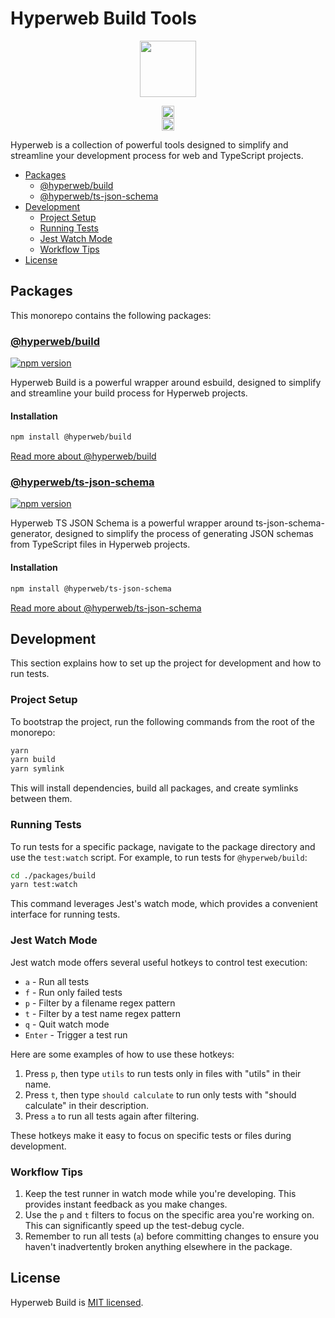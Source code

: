 # Hyperweb Build Tools

<p align="center" width="100%">
    <img height="90" src="https://user-images.githubusercontent.com/545047/190171432-5526db8f-9952-45ce-a745-bea4302f912b.svg" />
</p>

<p align="center" width="100%">
  <a href="https://github.com/hyperweb-io/hyperweb-build/actions/workflows/run-tests.yml">
    <img height="20" src="https://github.com/hyperweb-io/hyperweb-build/actions/workflows/run-tests.yml/badge.svg" />
  </a>
  <br />
   <a href="https://github.com/hyperweb-io/hyperweb-build/blob/main/LICENSE"><img height="20" src="https://img.shields.io/badge/license-MIT-blue.svg"></a>
</p>

Hyperweb is a collection of powerful tools designed to simplify and streamline your development process for web and TypeScript projects.

- [Packages](#packages)
  - [@hyperweb/build](#hyperwebbuild)
  - [@hyperweb/ts-json-schema](#hyperwebts-json-schema)
- [Development](#development)
  - [Project Setup](#project-setup)
  - [Running Tests](#running-tests)
  - [Jest Watch Mode](#jest-watch-mode)
  - [Workflow Tips](#workflow-tips)
- [License](#license)

## Packages

This monorepo contains the following packages:

### [@hyperweb/build](./packages/build)

[![npm version](https://img.shields.io/npm/v/@hyperweb/build.svg)](https://www.npmjs.com/package/@hyperweb/build)

Hyperweb Build is a powerful wrapper around esbuild, designed to simplify and streamline your build process for Hyperweb projects.

#### Installation
```sh
npm install @hyperweb/build
```

[Read more about @hyperweb/build](./packages/build)

### [@hyperweb/ts-json-schema](./packages/ts-json-schema)

[![npm version](https://img.shields.io/npm/v/@hyperweb/ts-json-schema.svg)](https://www.npmjs.com/package/@hyperweb/ts-json-schema)

Hyperweb TS JSON Schema is a powerful wrapper around ts-json-schema-generator, designed to simplify the process of generating JSON schemas from TypeScript files in Hyperweb projects.

#### Installation
```sh
npm install @hyperweb/ts-json-schema
```

[Read more about @hyperweb/ts-json-schema](./packages/ts-json-schema)

## Development

This section explains how to set up the project for development and how to run tests.

### Project Setup

To bootstrap the project, run the following commands from the root of the monorepo:

```sh
yarn 
yarn build
yarn symlink
```

This will install dependencies, build all packages, and create symlinks between them.

### Running Tests

To run tests for a specific package, navigate to the package directory and use the `test:watch` script. For example, to run tests for `@hyperweb/build`:

```sh
cd ./packages/build
yarn test:watch
```

This command leverages Jest's watch mode, which provides a convenient interface for running tests.

### Jest Watch Mode

Jest watch mode offers several useful hotkeys to control test execution:

- `a` - Run all tests
- `f` - Run only failed tests
- `p` - Filter by a filename regex pattern
- `t` - Filter by a test name regex pattern
- `q` - Quit watch mode
- `Enter` - Trigger a test run

Here are some examples of how to use these hotkeys:

1. Press `p`, then type `utils` to run tests only in files with "utils" in their name.
2. Press `t`, then type `should calculate` to run only tests with "should calculate" in their description.
3. Press `a` to run all tests again after filtering.

These hotkeys make it easy to focus on specific tests or files during development.

### Workflow Tips

1. Keep the test runner in watch mode while you're developing. This provides instant feedback as you make changes.
2. Use the `p` and `t` filters to focus on the specific area you're working on. This can significantly speed up the test-debug cycle.
3. Remember to run all tests (`a`) before committing changes to ensure you haven't inadvertently broken anything elsewhere in the package.

## License

Hyperweb Build is [MIT licensed](./LICENSE).